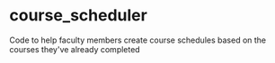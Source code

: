 # course_scheduler
 Code to help faculty members create course schedules based on the courses they've already completed
